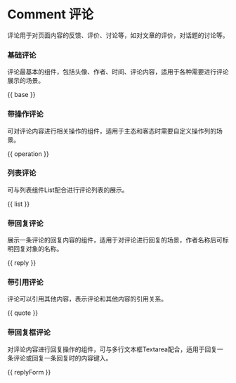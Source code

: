 # Comment 评论

评论用于对页面内容的反馈、评价、讨论等，如对文章的评价，对话题的讨论等。

### 基础评论
评论最基本的组件，包括头像、作者、时间、评论内容，适用于各种需要进行评论展示的场景。

{{ base }}

### 带操作评论
可对评论内容进行相关操作的组件，适用于主态和客态时需要自定义操作列的场景。

{{ operation }}

### 列表评论
可与列表组件List配合进行评论列表的展示。

{{ list }}

### 带回复评论
展示一条评论的回复内容的组件，适用于对评论进行回复的场景，作者名称后可标明回复对象的名称。

{{ reply }}

### 带引用评论
评论可以引用其他内容，表示评论和其他内容的引用关系。

{{ quote }}

### 带回复框评论
对评论内容进行回复操作的组件，可与多行文本框Textarea配合，适用于回复一条评论或回复一条回复时的内容键入。

{{ replyForm }}